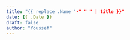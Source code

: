 ```yaml
---
title: "{{ replace .Name "-" " " | title }}"
date: {{ .Date }}
draft: false
author: "Youssef"
---
```


